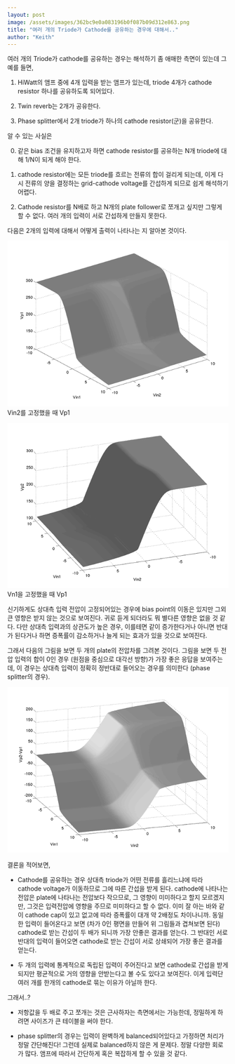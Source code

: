 ```yaml
---
layout: post
image: /assets/images/362bc9e0a083196b0f087b09d312e863.png
title: "여러 개의 Triode가 Cathode를 공유하는 경우에 대해서.."
author: "Keith"
---
```



여러 개의 Triode가 cathode를 공유하는 경우는 해석하기 좀 애매한 측면이 있는데 그 예를 들면,




1) HiWatt의 앰프 중에 4개 입력을 받는 앰프가 있는데, triode 4개가 cathode resistor 하나를 공유하도록 되어있다.

2) Twin reverb는 2개가 공유한다.

3) Phase splitter에서 2개 triode가 하나의 cathode resistor(군)을 공유한다.




알 수 있는 사실은




0) 같은 bias 조건을 유지하고자 하면 cathode resistor를 공유하는 N개 triode에 대해 1/N이 되게 해야 한다.

1) cathode resistor에는 모든 triode를 흐르는 전류의 합이 걸리게 되는데, 이게 다시 전류의 양을 결정하는 grid-cathode voltage를 간섭하게 되므로 쉽게 해석하기 어렵다.

2) Cathode resistor를 N배로 하고 N개의 plate follower로 쪼개고 싶지만 그렇게 할 수 없다. 여러 개의 입력이 서로 간섭하게 만들지 못한다.




다음은 2개의 입력에 대해서 어떻게 출력이 나타나는 지 알아본 것이다. 






![image](/assets/images/362bc9e0a083196b0f087b09d312e863.png)Vin2를 고정했을 때 Vp1



![image](/assets/images/dc94c878bfaffe9817f342f698cc360b.png)Vn1을 고정했을 때 Vp1







신기하게도 상대측 입력 전압이 고정되어있는 경우에 bias point의 이동은 있지만 그외 큰 영향은 받지 않는 것으로 보여진다. 귀로 듣게 되더라도 뭐 별다른 영향은 없을 것 같다. 다만 상대측 입력과의 상관도가 높은 경우, 이를테면 같이 증가한다거나 아니면 반대가 된다거나 하면 증폭률이 감소하거나 늘게 되는 효과가 있을 것으로 보여진다.




그래서 다음의 그림을 보면 두 개의 plate의 전압차를 그려본 것이다. 그림을 보면 두 전압 입력의 합이 0인 경우 (원점을 중심으로 대각선 방향)가 가장 좋은 응답을 보여주는데, 이 경우는 상대측 입력이 정확히 정반대로 들어오는 경우를 의미한다 (phase splitter의 경우).






![image](/assets/images/3caa63e58cbbe3233a1c9ef5529b505b.png)







결론을 적어보면,




- Cathode를 공유하는 경우 상대측 triode가 어떤 전류를 흘리느냐에 따라 cathode voltage가 이동하므로 그에 따른 간섭을 받게 된다. cathode에 나타나는 전압은 plate에 나타나는 전압보다 작으므로, 그 영향이 미미하다고 할지 모르겠지만, 그것은 입력전압에 영향을 주므로 미미하다고 할 수 없다. 이미 잘 아는 바와 같이 cathode cap이 있고 없고에 따라 증폭률이 대개 약 2배정도 차이나니까. 동일한 입력이 들어온다고 보면 (차가 0인 평면을 만들어 위 그림들과 겹쳐보면 된다) cathode로 받는 간섭이 두 배가 되니까 가장 안좋은 결과를 얻는다. 그 반대인 서로 반대의 입력이 들어오면 cathode로 받는 간섭이 서로 상쇄되어 가장 좋은 결과를 얻는다.




- 두 개의 입력에 통계적으로 독립된 입력이 주어진다고 보면 cathode로 간섭을 받게 되지만 평균적으로 거의 영향을 안받는다고 볼 수도 있다고 보여진다. 이게 입력단 여러 개를 한개의 cathode로 묶는 이유가 아닐까 한다.




그래서..?




- 저항값을 두 배로 주고 쪼개는 것은 근사하자는 측면에서는 가능한데, 정밀하게 하려면 사이즈가 큰 테이블을 써야 한다.

- phase splitter의 경우는 입력이 완벽하게 balanced되어있다고 가정하면 처리가 정말 간단해진다! 그런데 실제로 balanced하지 않은 게 문제다. 정말 다양한 회로가 많다. 앰프에 따라서 간단하게 혹은 복잡하게 할 수 있을 것 같다.




















